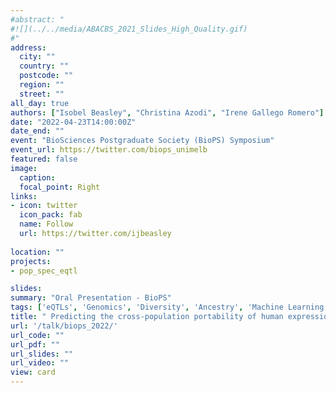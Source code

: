 ```yaml
---
#abstract: "
#![](../../media/ABACBS_2021_Slides_High_Quality.gif)
#"
address:
  city: ""
  country: ""
  postcode: ""
  region: ""
  street: ""
all_day: true
authors: ["Isobel Beasley", "Christina Azodi", "Irene Gallego Romero"]
date: "2022-04-23T14:00:00Z"
date_end: ""
event: "BioSciences Postgraduate Society (BioPS) Symposium"
event_url: https://twitter.com/biops_unimelb
featured: false
image: 
  caption: 
  focal_point: Right
links:
- icon: twitter
  icon_pack: fab
  name: Follow
  url: https://twitter.com/ijbeasley
  
location: ""
projects: 
- pop_spec_eqtl

slides: 
summary: "Oral Presentation - BioPS"
tags: ['eQTLs', 'Genomics', 'Diversity', 'Ancestry', 'Machine Learning']
title: " Predicting the cross-population portability of human expression quantitative trait loci (eQTLs)"
url: '/talk/biops_2022/'
url_code: ""
url_pdf: ""
url_slides: ""
url_video: ""
view: card
---
```

